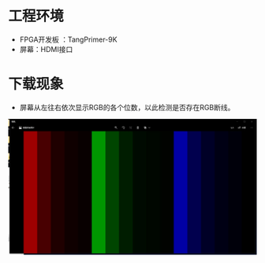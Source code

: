 # 工程环境

+ FPGA开发板 ：TangPrimer-9K
+ 屏幕：HDMI接口



# 下载现象

+ 屏幕从左往右依次显示RGB的各个位数，以此检测是否存在RGB断线。

![Finish](Finish.png)
